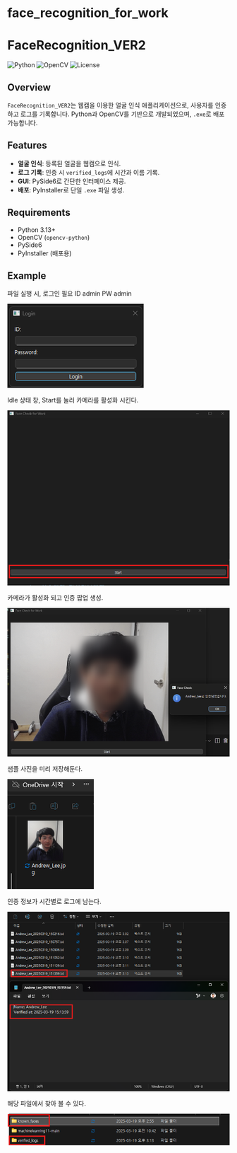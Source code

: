 # face_recognition_for_work
# FaceRecognition_VER2

![Python](https://img.shields.io/badge/Python-3.13-blue)
![OpenCV](https://img.shields.io/badge/OpenCV-4.10-green)
![License](https://img.shields.io/badge/License-MIT-yellow)

## Overview
`FaceRecognition_VER2`는 웹캠을 이용한 얼굴 인식 애플리케이션으로, 사용자를 인증하고 로그를 기록합니다. Python과 OpenCV를 기반으로 개발되었으며, `.exe`로 배포 가능합니다.

## Features
- **얼굴 인식**: 등록된 얼굴을 웹캠으로 인식.
- **로그 기록**: 인증 시 `verified_logs`에 시간과 이름 기록.
- **GUI**: PySide6로 간단한 인터페이스 제공.
- **배포**: PyInstaller로 단일 `.exe` 파일 생성.

## Requirements
- Python 3.13+
- OpenCV (`opencv-python`)
- PySide6
- PyInstaller (배포용)

## Example

파일 실행 시, 로그인 필요
ID admin
PW admin

![login](login.png)

Idle 상태 창, Start를 눌러 카메라를 활성화 시킨다.

![idle](idle.png)

카메라가 활성화 되고 인증 팝업 생성.

![access_granted](access_granted2.png)

샘플 사진을 미리 저장해둔다.

![face_data](known_face_data.png)

인증 정보가 시간별로 로그에 남는다.

![verified_logs](verified_logs.png)

해당 파일에서 찾아 볼 수 있다.

![folder](folder.png)

